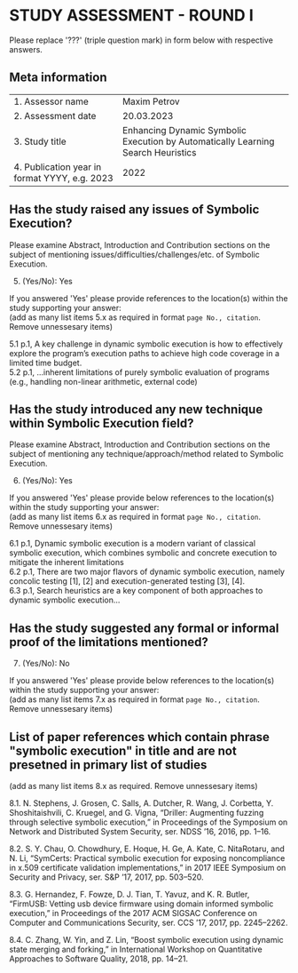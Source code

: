 # STUDY ASSESSMENT - ROUND I

Please replace '???' (triple question mark) in form below with respective answers. 

## Meta information

|                                               |     |
| ---                                           | --- |
| 1. Assessor name                              | Maxim Petrov |
| 2. Assessment date                            | 20.03.2023   | 
| 3. Study title                                | Enhancing Dynamic Symbolic Execution by Automatically Learning Search Heuristics |
| 4. Publication year in format YYYY, e.g. 2023 | 2022 |
  
## Has the study raised any issues of Symbolic Execution?

Please examine Abstract, Introduction and Contribution sections on the subject of mentioning issues/difficulties/challenges/etc. of 
Symbolic Execution.
  
5. (Yes/No): Yes

If you answered 'Yes' please provide references to the location(s) within the study supporting your answer:  
(add as many list items 5.x as required in format `page No., citation`. Remove unnessesary items)

5.1 p.1, A key challenge in
dynamic symbolic execution is how to effectively explore the program’s execution paths to achieve high code coverage in a limited time
budget.  
5.2 p.1, ...inherent limitations of purely symbolic evaluation of programs
(e.g., handling non-linear arithmetic, external code)  

## Has the study introduced any new technique within Symbolic Execution field?

Please examine Abstract, Introduction and Contribution sections on the subject of mentioning any technique/approach/method related to Symbolic Execution.
  
6. (Yes/No): Yes

If you answered 'Yes' please provide below references to the location(s) within the study supporting your answer:  
(add as many list items 6.x as required in format `page No., citation`. Remove unnessesary items)

6.1 p.1, Dynamic symbolic execution is a modern variant of classical symbolic execution, which 
combines symbolic and concrete execution to mitigate the inherent limitations  
6.2 p.1, There are two major flavors of dynamic symbolic execution, namely concolic testing [1], [2] and 
execution-generated testing [3], [4].  
6.3 p.1, Search heuristics are a key component of both approaches to dynamic symbolic execution...

## Has the study suggested any formal or informal proof of the limitations mentioned?
  
7. (Yes/No): No

If you answered 'Yes' please provide below references to the location(s) within the study supporting your answer:  
(add as many list items 7.x as required in format `page No., citation`. Remove unnessesary items)

## List of paper references which contain phrase "symbolic execution" in title and are not presetned in primary list of studies
(add as many list items 8.x as required. Remove unnessesary items)

8.1. N. Stephens, J. Grosen, C. Salls, A. Dutcher, R. Wang, J. Corbetta, Y. Shoshitaishvili, C. Kruegel, and G. Vigna, 
“Driller: Augmenting fuzzing through selective symbolic execution,” in Proceedings of the Symposium on Network 
and Distributed System Security, ser. NDSS ’16, 2016, pp. 1–16.

8.2. S. Y. Chau, O. Chowdhury, E. Hoque, H. Ge, A. Kate, C. NitaRotaru, and N. Li, 
“SymCerts: Practical symbolic execution for exposing noncompliance in x.509 certificate validation implementations,” 
in 2017 IEEE Symposium on Security and Privacy, ser. S&P ’17, 2017, pp. 503–520.

8.3. G. Hernandez, F. Fowze, D. J. Tian, T. Yavuz, and K. R. Butler, 
“FirmUSB: Vetting usb device firmware using domain informed symbolic execution,” 
in Proceedings of the 2017 ACM SIGSAC Conference on Computer and Communications Security, ser. CCS ’17, 2017, pp. 2245–2262.

8.4. C. Zhang, W. Yin, and Z. Lin, 
“Boost symbolic execution using dynamic state merging and forking,” 
in International Workshop on Quantitative Approaches to Software Quality, 2018, pp. 14–21.
